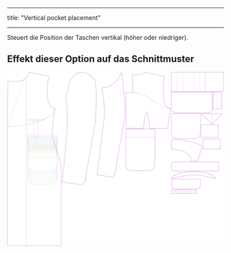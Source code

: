 - - -
title: "Vertical pocket placement"
- - -

Steuert die Position der Taschen vertikal (höher oder niedriger).

## Effekt dieser Option auf das Schnittmuster

![Dieses Bild zeigt den Effekt dieser Variable, indem es unterschiedliche Masse dieser Variable überlagert darstellt](carlton_pocketplacementvertical_sample.svg "Effekt dieser Variable auf das Schnittmuster")
